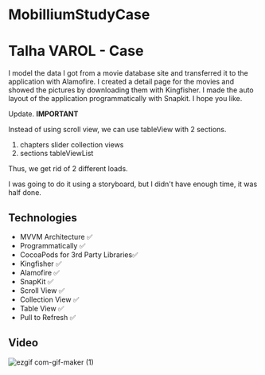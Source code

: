 # MobilliumStudyCase

<h1 align=left>Talha VAROL - Case</h1> 

I model the data I got from a movie database site and transferred it to the application with Alamofire. I created a detail page for the movies and showed the pictures by downloading them with Kingfisher. I made the auto layout of the application programmatically with Snapkit. I hope you like.


Update. 
**IMPORTANT**

Instead of using scroll view, we can use tableView with 2 sections.
1. chapters slider collection views
2. sections tableViewList

Thus, we get rid of 2 different loads.

I was going to do it using a storyboard, but I didn't have enough time, it was half done.


## Technologies
+ MVVM Architecture ✅ 
+ Programmatically ✅ 
+ CocoaPods for 3rd Party Libraries✅
+ Kingfisher ✅ 
+ Alamofire ✅
+ SnapKit ✅
+ Scroll View ✅ 
+ Collection View ✅
+ Table View ✅
+ Pull to Refresh ✅

## Video

![ezgif com-gif-maker (1)](https://user-images.githubusercontent.com/80515499/174631164-1cea5cd2-0495-4a91-8c54-6b59445819a6.gif)

